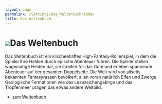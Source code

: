 ```yaml
---
layout: page
permalink: /Settings/Das_Weltenbuch/index
title: Das Weltenbuch
---
```


<h1><img src="{{ site.baseurl }}/assets/images/icons/dasweltenbuch.png" />Das Weltenbuch</h1>

Das Weltenbuch ist ein klischeehaftes High-Fantasy-Rollenspiel, in dem die Spieler ihre Helden durch epische Abenteuer führen. Die Spieler stellen wagemutige Helden dar, sie streiten für das Gute und erleben spannende Abenteuer auf der gesamten Doppelseite. Die Welt wird von allseits bekannten Fantasyrassen bevölkert, allen voran natürlich Elfen und Zwerge. Geologische Formationen wie das Lesezeichengebirge und das Tropfenmeer prägen das etwas andere Weltbild.

- [zum Weltenbuch](https://jcgames.de/weltenbuch/)
